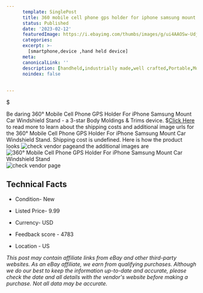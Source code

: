 ```yaml
---
      template: SinglePost
      title: 360 mobile cell phone gps holder for iphone samsung mount car windshield stand
      status: Published
      date: '2023-02-12'
      featuredImage: https://i.ebayimg.com/thumbs/images/g/ui4AAOSw-UdjBd9U/s-l225.jpg
      categories: 
      excerpt: >-
        [smartphone,device ,hand held device]
      meta:
      canonicalLink: ''
      description: [handheld,industrially made,well crafted,Portable,Mobile,Compact,Convenient,Lightweight,Maneuverable,Man-portable,Miniature,Carriable,Hand-held,Light,Holdable,Transportable,Mobile device,Pocket-sized,On-the-go,Wireless,Cordless,Compact size,Convenient size, smartphone,device ,hand held device]
      noindex: false
      
        
---
```

$

Be daring 360° Mobile Cell Phone GPS Holder For iPhone Samsung Mount Car Windshield Stand - a 3-star Body Moldings & Trims device.
$[Click Here](https://www.ebay.com/itm/154615696240?fits=Make%3AMercury&hash=item23ffd04b70%3Ag%3Aui4AAOSw-UdjBd9U&mkevt=1&mkcid=1&mkrid=711-53200-19255-0&campid=%253CePNCampaignId%253E&customid=%253CreferenceId%253E&toolid=10049) to read more to learn about the shipping costs and additional image urls for the 360° Mobile Cell Phone GPS Holder For iPhone Samsung Mount Car Windshield Stand. Shipping cost is undefined. Here is how the product looks ![check vendor page](https://i.ebayimg.com/thumbs/images/g/ui4AAOSw-UdjBd9U/s-l225.jpg)and the additional images are![360° Mobile Cell Phone GPS Holder For iPhone Samsung Mount Car Windshield Stand](https://i.ebayimg.com/images/g/ui4AAOSw-UdjBd9U/s-l1600.jpg)![check vendor page](https://origin-galleryplus.ebayimg.com/ws/web/154615696240_2_0_1/225x225.jpg,https://origin-galleryplus.ebayimg.com/ws/web/154615696240_3_0_1/225x225.jpg,https://origin-galleryplus.ebayimg.com/ws/web/154615696240_4_0_1/225x225.jpg,https://origin-galleryplus.ebayimg.com/ws/web/154615696240_5_0_1/225x225.jpg,https://origin-galleryplus.ebayimg.com/ws/web/154615696240_6_0_1/225x225.jpg,https://origin-galleryplus.ebayimg.com/ws/web/154615696240_7_0_1/225x225.jpg,https://origin-galleryplus.ebayimg.com/ws/web/154615696240_8_0_1/225x225.jpg)



 ## Technical Facts 



     
      

 - Condition- New 


      

 - Listed Price- 9.99 


      

 - Currency- USD 


      

 - Feedback score - 4783 


      

 - Location - US 


      
      

 *_This post may contain affiliate links from eBay and other third-party websites. As an eBay affiliate, we earn from qualifying purchases. Although we do our best to keep the information up-to-date and accurate, please check the date and all details with the vendor's website before making a purchase. Not all data may be accurate._*






